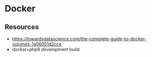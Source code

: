 # Docker

## Resources
- https://towardsdatascience.com/the-complete-guide-to-docker-volumes-1a06051d2cce
- docker+php8 development build
